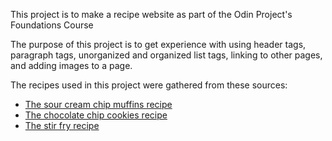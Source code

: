 This project is to make a recipe website as part of the Odin Project's Foundations Course

The purpose of this project is to get experience with using header tags, paragraph tags, unorganized and organized list tags, linking to other pages, and adding images to a page.

The recipes used in this project were gathered from these sources:
<ul>
    <li><a href="https://www.tasteofhome.com/recipes/sour-cream-chip-muffins/" target="_blank" rel="noopener noreferrer">The sour cream chip muffins recipe</a></li>
    <li><a href="https://joyfoodsunshine.com/the-most-amazing-chocolate-chip-cookies/#wprm-recipe-container-8678" target="_blank" rel="noopener noreferrer">The chocolate chip cookies recipe</a></li>
    <li><a href="https://www.momontimeout.com/easy-chicken-stir-fry-recipe/" target="_blank" rel="noopener noreferrer">The stir fry recipe</a></li>
</ul>